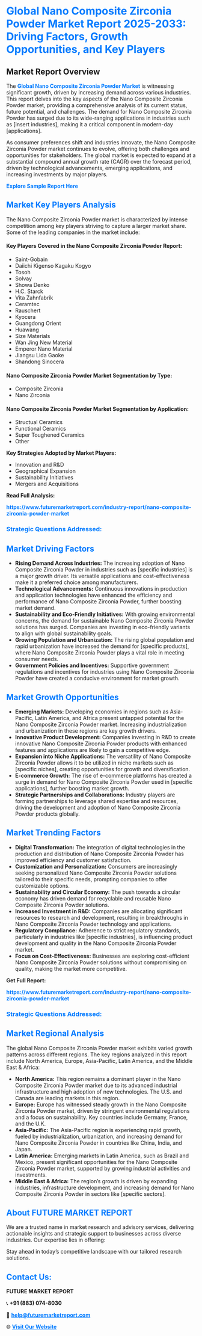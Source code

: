 <h1 style="color: #007BFF;">Global Nano Composite Zirconia Powder Market Report 2025-2033: Driving Factors, Growth Opportunities, and Key Players</h1>

<section id="overview">
<h2>Market Report Overview</h2>
<p>The <a href="https://www.futuremarketreport.com/industry-report/nano-composite-zirconia-powder-market" style="color: #007BFF; text-decoration: none;"><strong>Global Nano Composite Zirconia Powder Market</strong></a> is witnessing significant growth, driven by increasing demand across various industries. This report delves into the key aspects of the Nano Composite Zirconia Powder market, providing a comprehensive analysis of its current status, future potential, and challenges. The demand for Nano Composite Zirconia Powder has surged due to its wide-ranging applications in industries such as [insert industries], making it a critical component in modern-day [applications].</p>
<p>As consumer preferences shift and industries innovate, the Nano Composite Zirconia Powder market continues to evolve, offering both challenges and opportunities for stakeholders. The global market is expected to expand at a substantial compound annual growth rate (CAGR) over the forecast period, driven by technological advancements, emerging applications, and increasing investments by major players.</p>
</section>

<section id="overview">
<p><a href="https://www.futuremarketreport.com/request-sample/reportId=31560" style="color: #007BFF; text-decoration: none;"><strong>Explore Sample Report Here</strong></a></p>
</section>

<section id="key-players">
<h2 style="color: #007BFF;">Market Key Players Analysis</h2>
<p>The Nano Composite Zirconia Powder market is characterized by intense competition among key players striving to capture a larger market share. Some of the leading companies in the market include:</p>
<h4>Key Players Covered in the Nano Composite Zirconia Powder Report:</h4>
<ul><li>Saint-Gobain</li><li>Daiichi Kigenso Kagaku Kogyo</li><li>Tosoh</li><li>Solvay</li><li>Showa Denko</li><li>H.C. Starck</li><li>Vita Zahnfabrik</li><li>Ceramtec</li><li>Rauschert</li><li>Kyocera</li><li>Guangdong Orient</li><li>Huawang</li><li>Size Materials</li><li>Wan Jing New Material</li><li>Emperor Nano Material</li><li>Jiangsu Lida Gaoke</li><li>Shandong Sinocera</li></ul>
<h4>Nano Composite Zirconia Powder Market Segmentation by Type:</h4>
<ul><li>Composite Zirconia</li><li>Nano Zirconia</li></ul>

<h4>Nano Composite Zirconia Powder Market Segmentation by Application:</h4>
<ul><li>Structual Ceramics</li><li>Functional Ceramics</li><li>Super Toughened Ceramics</li><li>Other</li></ul>
<p><strong>Key Strategies Adopted by Market Players:</strong></p>
<ul>
<li>Innovation and R&D</li>
<li>Geographical Expansion</li>
<li>Sustainability Initiatives</li>
<li>Mergers and Acquisitions</li>
</ul>
</section>

<section>
<p><strong>Read Full Analysis: </strong></p><a href="https://www.futuremarketreport.com/industry-report/nano-composite-zirconia-powder-market" style="color: #007BFF; text-decoration: none;"><strong>https://www.futuremarketreport.com/industry-report/nano-composite-zirconia-powder-market</strong></a>
<h3 style="color: #007BFF;">Strategic Questions Addressed:</h3>
</section>

<section id="driving-factors">
<h2 style="color: #007BFF;">Market Driving Factors</h2>
<ul>
<li><strong>Rising Demand Across Industries:</strong> The increasing adoption of Nano Composite Zirconia Powder in industries such as [specific industries] is a major growth driver. Its versatile applications and cost-effectiveness make it a preferred choice among manufacturers.</li>
<li><strong>Technological Advancements:</strong> Continuous innovations in production and application technologies have enhanced the efficiency and performance of Nano Composite Zirconia Powder, further boosting market demand.</li>
<li><strong>Sustainability and Eco-Friendly Initiatives:</strong> With growing environmental concerns, the demand for sustainable Nano Composite Zirconia Powder solutions has surged. Companies are investing in eco-friendly variants to align with global sustainability goals.</li>
<li><strong>Growing Population and Urbanization:</strong> The rising global population and rapid urbanization have increased the demand for [specific products], where Nano Composite Zirconia Powder plays a vital role in meeting consumer needs.</li>
<li><strong>Government Policies and Incentives:</strong> Supportive government regulations and incentives for industries using Nano Composite Zirconia Powder have created a conducive environment for market growth.</li>
</ul>
</section>

<section id="growth-opportunities">
<h2 style="color: #007BFF;">Market Growth Opportunities</h2>
<ul>
<li><strong>Emerging Markets:</strong> Developing economies in regions such as Asia-Pacific, Latin America, and Africa present untapped potential for the Nano Composite Zirconia Powder market. Increasing industrialization and urbanization in these regions are key growth drivers.</li>
<li><strong>Innovative Product Development:</strong> Companies investing in R&D to create innovative Nano Composite Zirconia Powder products with enhanced features and applications are likely to gain a competitive edge.</li>
<li><strong>Expansion into Niche Applications:</strong> The versatility of Nano Composite Zirconia Powder allows it to be utilized in niche markets such as [specific niches], creating opportunities for growth and diversification.</li>
<li><strong>E-commerce Growth:</strong> The rise of e-commerce platforms has created a surge in demand for Nano Composite Zirconia Powder used in [specific applications], further boosting market growth.</li>
<li><strong>Strategic Partnerships and Collaborations:</strong> Industry players are forming partnerships to leverage shared expertise and resources, driving the development and adoption of Nano Composite Zirconia Powder products globally.</li>
</ul>
</section>

<section id="trending-factors">
<h2 style="color: #007BFF;">Market Trending Factors</h2>
<ul>
<li><strong>Digital Transformation:</strong> The integration of digital technologies in the production and distribution of Nano Composite Zirconia Powder has improved efficiency and customer satisfaction.</li>
<li><strong>Customization and Personalization:</strong> Consumers are increasingly seeking personalized Nano Composite Zirconia Powder solutions tailored to their specific needs, prompting companies to offer customizable options.</li>
<li><strong>Sustainability and Circular Economy:</strong> The push towards a circular economy has driven demand for recyclable and reusable Nano Composite Zirconia Powder solutions.</li>
<li><strong>Increased Investment in R&D:</strong> Companies are allocating significant resources to research and development, resulting in breakthroughs in Nano Composite Zirconia Powder technology and applications.</li>
<li><strong>Regulatory Compliance:</strong> Adherence to strict regulatory standards, particularly in industries like [specific industries], is influencing product development and quality in the Nano Composite Zirconia Powder market.</li>
<li><strong>Focus on Cost-Effectiveness:</strong> Businesses are exploring cost-efficient Nano Composite Zirconia Powder solutions without compromising on quality, making the market more competitive.</li>
</ul>
</section>

<section>
<p><strong>Get Full Report: </strong></p><a href="https://www.futuremarketreport.com/industry-report/nano-composite-zirconia-powder-market" style="color: #007BFF; text-decoration: none;"><strong>https://www.futuremarketreport.com/industry-report/nano-composite-zirconia-powder-market</strong></a>
<h3 style="color: #007BFF;">Strategic Questions Addressed:</h3>
</section>


<section id="regional-analysis">
<h2 style="color: #007BFF;">Market Regional Analysis</h2>
<p>The global Nano Composite Zirconia Powder market exhibits varied growth patterns across different regions. The key regions analyzed in this report include North America, Europe, Asia-Pacific, Latin America, and the Middle East & Africa:</p>
<ul>
<li><strong>North America:</strong> This region remains a dominant player in the Nano Composite Zirconia Powder market due to its advanced industrial infrastructure and high adoption of new technologies. The U.S. and Canada are leading markets in this region.</li>
<li><strong>Europe:</strong> Europe has witnessed steady growth in the Nano Composite Zirconia Powder market, driven by stringent environmental regulations and a focus on sustainability. Key countries include Germany, France, and the U.K.</li>
<li><strong>Asia-Pacific:</strong> The Asia-Pacific region is experiencing rapid growth, fueled by industrialization, urbanization, and increasing demand for Nano Composite Zirconia Powder in countries like China, India, and Japan.</li>
<li><strong>Latin America:</strong> Emerging markets in Latin America, such as Brazil and Mexico, present significant opportunities for the Nano Composite Zirconia Powder market, supported by growing industrial activities and investments.</li>
<li><strong>Middle East & Africa:</strong> The region’s growth is driven by expanding industries, infrastructure development, and increasing demand for Nano Composite Zirconia Powder in sectors like [specific sectors].</li>
</ul>
</section>

<footer>
<h2 style="color: #007BFF;">About FUTURE MARKET REPORT</h2>
<p>We are a trusted name in market research and advisory services, delivering actionable insights and strategic support to businesses across diverse industries. Our expertise lies in offering:</p>

<p>Stay ahead in today’s competitive landscape with our tailored research solutions.</p>

<h2 style="color: #007BFF;">Contact Us:</h2>
<p><strong>FUTURE MARKET REPORT</strong></p>
<p>📞 <strong>+91 (883) 074-8030</strong></p>
<p>📧 <strong><a href="mailto:help@futuremarketreport.com" style="color: #007BFF;">help@futuremarketreport.com</a></strong></p>
<p>🌐 <strong><a href="https://www.futuremarketreport.com/" style="color: #007BFF;">Visit Our Website</a></strong></p>
</footer>